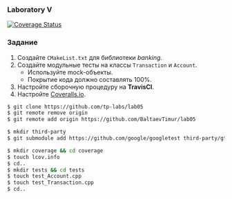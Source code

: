 ### Laboratory V
[![Coverage Status](https://coveralls.io/repos/github/beq286/lab05/badge.svg?branch=main)](https://coveralls.io/github/beq286/lab05?branch=main)
### Задание
1. Создайте `CMakeList.txt` для библиотеки *banking*.
2. Создайте модульные тесты на классы `Transaction` и `Account`.
    * Используйте mock-объекты.
    * Покрытие кода должно составлять 100%.
3. Настройте сборочную процедуру на **TravisCI**.
4. Настройте [Coveralls.io](https://coveralls.io/).
```sh
$ git clone https://github.com/tp-labs/lab05
$ git remote remove origin
$ git remote add origin https://github.com/BaltaevTimur/lab05
```
```sh
$ mkdir third-party
$ git submodule add https://github.com/google/googletest third-party/gtest
```
```sh
$ mkdir coverage && cd coverage
$ touch lcov.info
$ cd..
$ mkdir tests && cd tests
$ touch test_Account.cpp
$ touch test_Transaction.cpp
$ cd..
```

